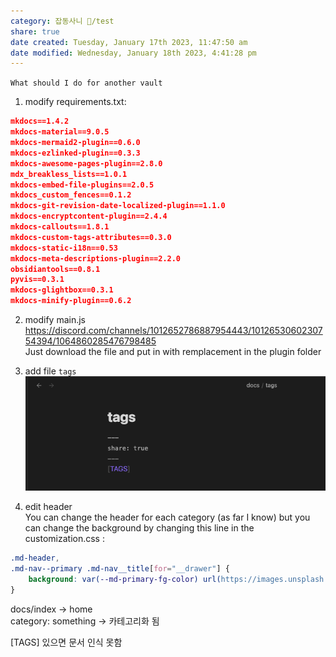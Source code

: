 ```yaml
---  
category: 잡동사니 🧸/test  
share: true  
date created: Tuesday, January 17th 2023, 11:47:50 am  
date modified: Wednesday, January 18th 2023, 4:41:28 pm  
---  
```

`What should I do for another vault`   
1. modify requirements.txt:   
  
```json  
mkdocs==1.4.2  
mkdocs-material==9.0.5  
mkdocs-mermaid2-plugin==0.6.0  
mkdocs-ezlinked-plugin==0.3.3  
mkdocs-awesome-pages-plugin==2.8.0  
mdx_breakless_lists==1.0.1  
mkdocs-embed-file-plugins==2.0.5  
mkdocs_custom_fences==0.1.2  
mkdocs-git-revision-date-localized-plugin==1.1.0  
mkdocs-encryptcontent-plugin==2.4.4  
mkdocs-callouts==1.8.1  
mkdocs-custom-tags-attributes==0.3.0  
mkdocs-static-i18n==0.53  
mkdocs-meta-descriptions-plugin==2.2.0  
obsidiantools==0.8.1  
pyvis==0.3.1  
mkdocs-glightbox==0.3.1  
mkdocs-minify-plugin==0.6.2  
```  
  
2. modify main.js  https://discord.com/channels/1012652786887954443/1012653060230754394/1064860285476798485   
       Just download the file and put in with remplacement in the plugin folder  
  
  
  
3. add file `tags`   
![Pasted image 20230117211746.png](../../Pasted%20image%2020230117211746.png)  
  
4. edit header   
You can change the header for each category (as far I know) but you can change the background by changing this line in the customization.css :  
```css  
.md-header,  
.md-nav--primary .md-nav__title[for="__drawer"] {  
    background: var(--md-primary-fg-color) url(https://images.unsplash.com/photo-1520157646479-22f25713523d?ixlib=rb-1.2.1&ixid=MnwxMjA3fDB8MHxwaG90by1wYWdlfHx8fGVufDB8fHx8&auto=format&fit=crop&w=1074&q=80) left center/cover no-repeat;  
}  
```  
  
  
  
docs/index → home  
category: something → 카테고리화 됨  
  
[TAGS] 있으면 문서 인식 못함